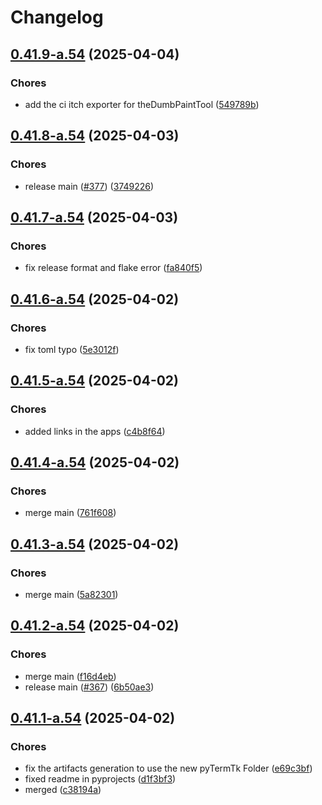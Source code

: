 # Changelog

## [0.41.9-a.54](https://github.com/ceccopierangiolieugenio/pyTermTk/compare/theDumbPaintTool-v0.41.8-a.54...theDumbPaintTool-v0.41.9-a.54) (2025-04-04)


### Chores

* add the ci itch exporter for theDumbPaintTool ([549789b](https://github.com/ceccopierangiolieugenio/pyTermTk/commit/549789be758458fe9939b72e22ddc8ee46ffa577))

## [0.41.8-a.54](https://github.com/ceccopierangiolieugenio/pyTermTk/compare/theDumbPaintTool-v0.41.7-a.54...theDumbPaintTool-v0.41.8-a.54) (2025-04-03)


### Chores

* release main ([#377](https://github.com/ceccopierangiolieugenio/pyTermTk/issues/377)) ([3749226](https://github.com/ceccopierangiolieugenio/pyTermTk/commit/3749226dd9aa7d5800da9c24d90e12f8a5088589))

## [0.41.7-a.54](https://github.com/ceccopierangiolieugenio/pyTermTk/compare/theDumbPaintTool-v0.41.6-a.54...theDumbPaintTool-v0.41.7-a.54) (2025-04-03)


### Chores

* fix release format and flake error ([fa840f5](https://github.com/ceccopierangiolieugenio/pyTermTk/commit/fa840f514fb102ef71adaf9dd148ba9031cebe94))

## [0.41.6-a.54](https://github.com/ceccopierangiolieugenio/pyTermTk/compare/theDumbPaintTool-v0.41.5-a.54...theDumbPaintTool-v0.41.6-a.54) (2025-04-02)


### Chores

* fix toml typo ([5e3012f](https://github.com/ceccopierangiolieugenio/pyTermTk/commit/5e3012f41d1322ba0ff679af3e43a6e3deb7594d))

## [0.41.5-a.54](https://github.com/ceccopierangiolieugenio/pyTermTk/compare/theDumbPaintTool-v0.41.4-a.54...theDumbPaintTool-v0.41.5-a.54) (2025-04-02)


### Chores

* added links in the apps ([c4b8f64](https://github.com/ceccopierangiolieugenio/pyTermTk/commit/c4b8f64b6b8f02502f2db2c8d3886b62f63b6d4e))

## [0.41.4-a.54](https://github.com/ceccopierangiolieugenio/pyTermTk/compare/theDumbPaintTool-v0.41.3-a.54...theDumbPaintTool-v0.41.4-a.54) (2025-04-02)


### Chores

* merge main ([761f608](https://github.com/ceccopierangiolieugenio/pyTermTk/commit/761f608e77ed5b2b31c7e4434b95094609eb9794))

## [0.41.3-a.54](https://github.com/ceccopierangiolieugenio/pyTermTk/compare/theDumbPaintTool-v0.41.2-a.54...theDumbPaintTool-v0.41.3-a.54) (2025-04-02)


### Chores

* merge main ([5a82301](https://github.com/ceccopierangiolieugenio/pyTermTk/commit/5a82301291fe06e9c4d2a13911982b427c8a232e))

## [0.41.2-a.54](https://github.com/ceccopierangiolieugenio/pyTermTk/compare/theDumbPaintTool-v0.41.1-a.54...theDumbPaintTool-v0.41.2-a.54) (2025-04-02)


### Chores

* merge main ([f16d4eb](https://github.com/ceccopierangiolieugenio/pyTermTk/commit/f16d4ebff79216c9f3fa27cb2f2cee745de0e38c))
* release main ([#367](https://github.com/ceccopierangiolieugenio/pyTermTk/issues/367)) ([6b50ae3](https://github.com/ceccopierangiolieugenio/pyTermTk/commit/6b50ae3506f12ef74f10be316fbb63ba0ede7131))

## [0.41.1-a.54](https://github.com/ceccopierangiolieugenio/pyTermTk/compare/theDumbPaintTool-v0.41.0-a.54...theDumbPaintTool-v0.41.1-a.54) (2025-04-02)


### Chores

* fix the artifacts generation to use the new pyTermTk Folder ([e69c3bf](https://github.com/ceccopierangiolieugenio/pyTermTk/commit/e69c3bf5294da509c15b4c10c6addad1a51c89d9))
* fixed readme in pyprojects ([d1f3bf3](https://github.com/ceccopierangiolieugenio/pyTermTk/commit/d1f3bf36208edf7f36e867c5631d5186f4b5d2db))
* merged ([c38194a](https://github.com/ceccopierangiolieugenio/pyTermTk/commit/c38194a951d86d3ab040bc7bad9397c7861c2c2a))
